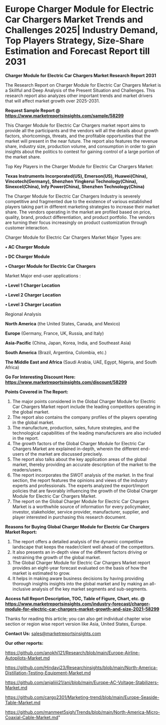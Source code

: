  # Europe Charger Module for Electric Car Chargers Market Trends and Challenges 2025| Industry Demand, Top Players Strategy, Size-Share Estimation and Forecast Report till 2031

<strong>Charger Module for Electric Car Chargers Market Research Report 2031</strong>

The Research Report on Charger Module for Electric Car Chargers Market is a Skillful and Deep Analysis of the Present Situation and Challenges. This research report also analyzes other important trends and market drivers that will affect market growth over 2025-2031.

<strong>Request Sample Report @ <a href=https://www.marketreportsinsights.com/sample/58299>https://www.marketreportsinsights.com/sample/58299</a></strong>

This Charger Module for Electric Car Chargers market report aims to provide all the participants and the vendors will all the details about growth factors, shortcomings, threats, and the profitable opportunities that the market will present in the near future. The report also features the revenue share, industry size, production volume, and consumption in order to gain insights about the politics to contest for gaining control of a large portion of the market share.

Top Key Players in the Charger Module for Electric Car Chargers Market:

<strong>Texas Instruments Incorporated(US), Emerson(US), Huawei(China), Vincotech(Germany), Shenzhen Yingkerui Technology(China), Sinexcel(China), Infy Power(China), Shenzhen Technology(China)</strong>

The Charger Module for Electric Car Chargers Industry is severely competitive and fragmented due to the existence of various established players taking part in different marketing strategies to increase their market share. The vendors operating in the market are profiled based on price, quality, brand, product differentiation, and product portfolio. The vendors are turning their focus increasingly on product customization through customer interaction.

Charger Module for Electric Car Chargers Market Major Types are:

<strong>• AC Charger Module

• DC Charger Module

• Charger Module for Electric Car Chargers</strong>

Market Major end-user applications :

<strong>• Level 1 Charger Location

• Level 2 Charger Location

• Level 3 Charger Location</strong>

Regional Analysis

</u><strong><b>North America</b></strong> (the United States, Canada, and Mexico)

<strong><b>Europe </b></strong>(Germany, France, UK, Russia, and Italy)

<strong><b>Asia-Pacific</b></strong> (China, Japan, Korea, India, and Southeast Asia)

<strong><b>South America</b></strong> (Brazil, Argentina, Colombia, etc.)

<strong><b>The Middle East and Africa</b></strong> (Saudi Arabia, UAE, Egypt, Nigeria, and South Africa)

<strong>Go For Interesting Discount Here: <a href=https://www.marketreportsinsights.com/discount/58299>https://www.marketreportsinsights.com/discount/58299</a></strong>

<strong>Points Covered in The Report:</strong>
<ol>
  <li>The major points considered in the Global Charger Module for Electric Car Chargers Market report include the leading competitors operating in the global market.</li>
  <li>The report also contains the company profiles of the players operating in the global market.</li>
  <li>The manufacture, production, sales, future strategies, and the technological capabilities of the leading manufacturers are also included in the report.</li>
  <li>The growth factors of the Global Charger Module for Electric Car Chargers Market are explained in-depth, wherein the different end-users of the market are discussed precisely.</li>
  <li>The report also talks about the key application areas of the global market, thereby providing an accurate description of the market to the readers/users.</li>
  <li>The report incorporates the SWOT analysis of the market. In the final section, the report features the opinions and views of the industry experts and professionals. The experts analyzed the export/import policies that are favorably influencing the growth of the Global Charger Module for Electric Car Chargers Market.</li>
  <li>The report on the Global Charger Module for Electric Car Chargers Market is a worthwhile source of information for every policymaker, investor, stakeholder, service provider, manufacturer, supplier, and player interested in purchasing this research document.</li>
</ol>
<strong>Reasons for Buying Global Charger Module for Electric Car Chargers Market Report:</strong>

<ol>
  <li>The report offers a detailed analysis of the dynamic competitive landscape that keeps the reader/client well ahead of the competitors.</li>
  <li>It also presents an in-depth view of the different factors driving or restraining the growth of the global market.</li>
  <li>The Global Charger Module for Electric Car Chargers Market report provides an eight-year forecast evaluated on the basis of how the market is estimated to grow.</li>
  <li>It helps in making aware business decisions by having providing thorough insights insights into the global market and by making an all-inclusive analysis of the key market segments and sub-segments.</li>
</ol>
<strong>Access full Report Description, TOC, Table of Figure, Chart, etc. @ <a href=https://www.marketreportsinsights.com/industry-forecast/charger-module-for-electric-car-chargers-market-growth-and-size-2021-58299>https://www.marketreportsinsights.com/industry-forecast/charger-module-for-electric-car-chargers-market-growth-and-size-2021-58299</a></strong>


Thanks for reading this article; you can also get individual chapter wise section or region wise report version like Asia, United States, Europe.

<strong>Contact Us:</strong>
sales@marketreportsinsights.com

<strong>Our other reports:</strong>

<a href=https://github.com/anokhi121/Research/blob/main/Europe-Airline-Autopilots-Market.md>https://github.com/anokhi121/Research/blob/main/Europe-Airline-Autopilots-Market.md</a>

<a href=https://github.com/Hindavi23/Researchinsights/blob/main/North-America-Distillation-Testing-Equipment-Market.md>https://github.com/Hindavi23/Researchinsights/blob/main/North-America-Distillation-Testing-Equipment-Market.md</a>

<a href=https://github.com/anjaliiii21/ani/blob/main/Europe-AC-Voltage-Stabilizers-Market.md>https://github.com/anjaliiii21/ani/blob/main/Europe-AC-Voltage-Stabilizers-Market.md</a>

<a href=https://github.com/cargo2301/Marketing-trend/blob/main/Europe-Seaside-Table-Market.md>https://github.com/cargo2301/Marketing-trend/blob/main/Europe-Seaside-Table-Market.md</a>

<a href=https://github.com/manmeet5sigh/Trends/blob/main/North-America-Micro-Coaxial-Cable-Market.md>https://github.com/manmeet5sigh/Trends/blob/main/North-America-Micro-Coaxial-Cable-Market.md</a>"
